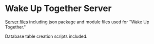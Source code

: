 # Wake Up Together Server

[Server files](https://github.com/thejkim/wake-up-together-server/tree/master/src) including json package and module files used for "Wake Up Together."

Database table creation scripts included.
